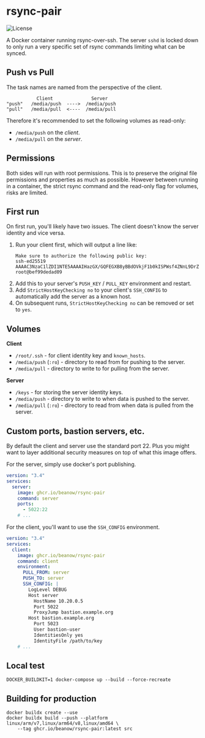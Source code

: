 # rsync-pair

![License](https://img.shields.io/badge/License-BlueOak-blue)

A Docker container running rsync-over-ssh.
The server `sshd` is locked down to only run a very specific
set of rsync commands limiting what can be synced.

## Push vs Pull

The task names are named from the perspective of the client.

```
           Client              Server
"push"   /media/push  ---->  /media/push
"pull"   /media/pull  <----  /media/pull
```

Therefore it's recommended to set the following volumes as read-only:
- `/media/push` on the _client_.
- `/media/pull` on the _server_.

## Permissions

Both sides will run with root permissions. This is to preserve the
original file permissions and properties as much as possible.
However between running in a container, the strict rsync command and
the read-only flag for volumes, risks are limited.

## First run

On first run, you'll likely have two issues.
The client doesn't know the server identity and vice versa.

1. Run your client first, which will output a line like:
	```
	Make sure to authorize the following public key:
	ssh-ed25519 AAAAC3NzaC1lZDI1NTE5AAAAIHazGX/GQFEGXB8yBBdOVkjF1b0kISPWsf4ZNnL9DrZG root@bef99dedad09
	```
2. Add this to your server's `PUSH_KEY` / `PULL_KEY` environment and restart.
3. Add `StrictHostKeyChecking no` to your client's `SSH_CONFIG` to automatically add the server as a known host.
4. On subsequent runs, `StrictHostKeyChecking no` can be removed or set to `yes`.

## Volumes

**Client**

- `/root/.ssh` - for client identity key and `known_hosts`.
- `/media/push` (`:ro`) - directory to read from for pushing to the server.
- `/media/pull` - directory to write to for pulling from the server.

**Server**

- `/keys` - for storing the server identity keys.
- `/media/push` - directory to write to when data is pushed to the server.
- `/media/pull` (`:ro`) - directory to read from when data is pulled from the server.

## Custom ports, bastion servers, etc.

By default the client and server use the standard port 22.
Plus you might want to layer additional security measures on top of what this image offers.

For the server, simply use docker's port publishing.

```yaml
version: "3.4"
services:
  server:
    image: ghcr.io/beanow/rsync-pair
    command: server
    ports:
      - 5022:22
    # ...
```

For the client, you'll want to use the `SSH_CONFIG` environment.


```yaml
version: "3.4"
services:
  client:
    image: ghcr.io/beanow/rsync-pair
    command: client
    environment:
      PULL_FROM: server
      PUSH_TO: server
      SSH_CONFIG: |
        LogLevel DEBUG
        Host server
          HostName 10.20.0.5
          Port 5022
          ProxyJump bastion.example.org
        Host bastion.example.org
          Port 5023
          User bastion-user
          IdentitiesOnly yes
          IdentityFile /path/to/key
    # ...
```

## Local test

```
DOCKER_BUILDKIT=1 docker-compose up --build --force-recreate
```

## Building for production

```
docker buildx create --use
docker buildx build --push --platform linux/arm/v7,linux/arm64/v8,linux/amd64 \
	--tag ghcr.io/beanow/rsync-pair:latest src
```
